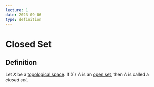 ```yaml
---
lecture: 1
date: 2023-09-06
type: definition
---
```

# Closed Set
## Definition
Let $X$ be a [topological space](topological_space). If $X \setminus A$ is an [open set](open_set), then $A$ is called a *closed set*.
